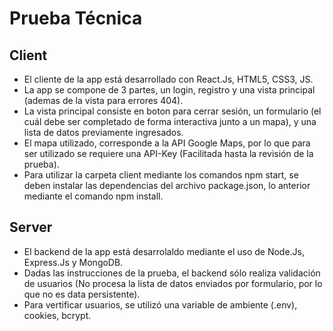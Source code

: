 # Prueba Técnica
## Client
* El cliente de la app está desarrollado con React.Js, HTML5, CSS3, JS.
* La app se compone de 3 partes, un login, registro y una vista principal (ademas de la vista para errores 404).
* La vista principal consiste en boton para cerrar sesión, un formulario (el cuál debe ser completado de forma interactiva junto a un mapa), y una lista de datos previamente ingresados.
* El mapa utilizado, corresponde a la API Google Maps, por lo que para ser utilizado se requiere una API-Key (Facilitada hasta la revisión de la prueba).
* Para utilizar la carpeta client mediante los comandos npm start, se deben instalar las dependencias del archivo package.json, lo anterior mediante el comando npm install.

## Server
* El backend de la app está desarrolaldo mediante el uso de Node.Js, Express.Js y MongoDB.
* Dadas las instrucciones de la prueba, el backend sólo realiza validación de usuarios (No procesa la lista de datos enviados por formulario, por lo que no es data persistente).
* Para vertificar usuarios, se utilizó una variable de ambiente (.env), cookies, bcrypt.
